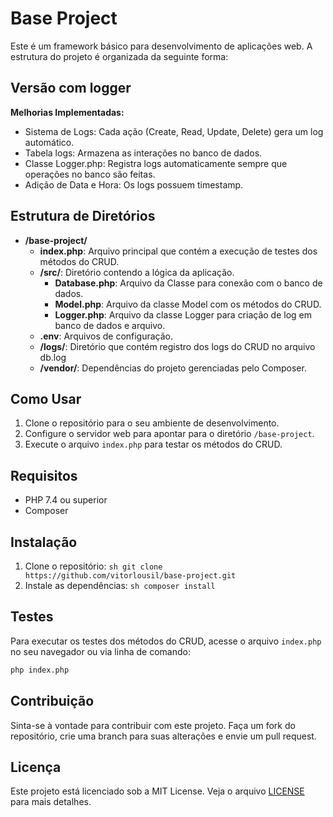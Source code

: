 # Base Project

Este é um framework básico para desenvolvimento de aplicações web. A estrutura do projeto é organizada da seguinte forma:

## Versão com logger

**Melhorias Implementadas:**
- Sistema de Logs: Cada ação (Create, Read, Update, Delete) gera um log automático.
- Tabela logs: Armazena as interações no banco de dados.
- Classe Logger.php: Registra logs automaticamente sempre que operações no banco são feitas.
- Adição de Data e Hora: Os logs possuem timestamp.

## Estrutura de Diretórios

- **/base-project/**
    - **index.php**: Arquivo principal que contém a execução de testes dos métodos do CRUD.
    - **/src/**: Diretório contendo a lógica da aplicação.
        - **Database.php**: Arquivo da Classe para conexão com o banco de dados.
        - **Model.php**: Arquivo da classe Model com os métodos do CRUD.
        - **Logger.php**: Arquivo da classe Logger para criação de log em banco de dados e arquivo.
    - **.env**: Arquivos de configuração.
    - **/logs/**: Diretório que contém registro dos logs do CRUD no arquivo db.log
    - **/vendor/**: Dependências do projeto gerenciadas pelo Composer.

## Como Usar

1. Clone o repositório para o seu ambiente de desenvolvimento.
2. Configure o servidor web para apontar para o diretório `/base-project`.
3. Execute o arquivo `index.php` para testar os métodos do CRUD.

## Requisitos

- PHP 7.4 ou superior
- Composer

## Instalação

1. Clone o repositório:
        ```sh
        git clone https://github.com/vitorlousil/base-project.git
        ```
2. Instale as dependências:
        ```sh
        composer install
        ```

## Testes

Para executar os testes dos métodos do CRUD, acesse o arquivo `index.php` no seu navegador ou via linha de comando:
```sh
php index.php
```

## Contribuição

Sinta-se à vontade para contribuir com este projeto. Faça um fork do repositório, crie uma branch para suas alterações e envie um pull request.

## Licença

Este projeto está licenciado sob a MIT License. Veja o arquivo [LICENSE](LICENSE) para mais detalhes.

